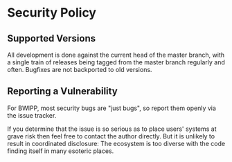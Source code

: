 # Security Policy

## Supported Versions

All development is done against the current head of the master branch,
with a single train of releases being tagged from the master branch
regularly and often. Bugfixes are not backported to old versions.

## Reporting a Vulnerability

For BWIPP, most security bugs are "just bugs", so report them openly via the
issue tracker.

If you determine that the issue is so serious as to place users' systems at
grave risk then feel free to contact the author directly. But it is unlikely
to result in coordinated disclosure: The ecosystem is too diverse with the
code finding itself in many esoteric places.
